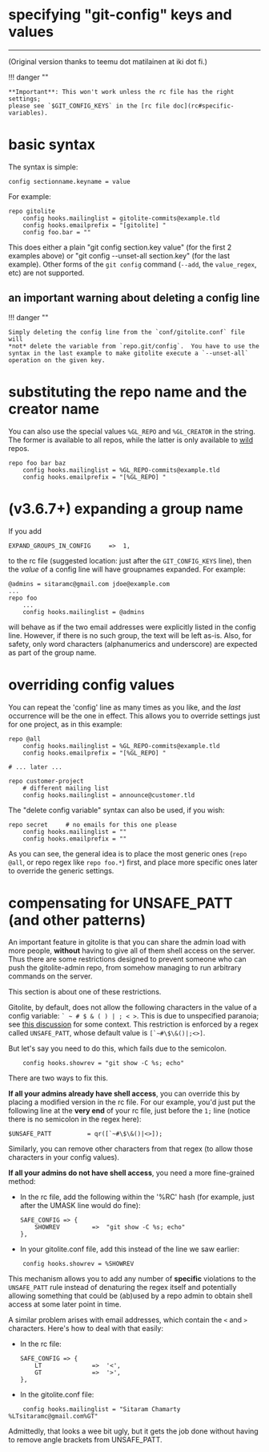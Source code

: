 # specifying "git-config" keys and values

----

<span class="gray">(Original version thanks to teemu dot matilainen at iki dot fi.)</span>

!!! danger ""

    **Important**: This won't work unless the rc file has the right settings;
    please see `$GIT_CONFIG_KEYS` in the [rc file doc](rc#specific-variables).

# basic syntax

The syntax is simple:

    config sectionname.keyname = value

For example:

```gitolite
repo gitolite
    config hooks.mailinglist = gitolite-commits@example.tld
    config hooks.emailprefix = "[gitolite] "
    config foo.bar = ""
```

This does either a plain "git config section.key value" (for the first 2
examples above) or "git config --unset-all section.key" (for the last
example).  Other forms of the `git config` command (`--add`, the
`value_regex`, etc) are not supported.

## <span class="red">an important warning about **deleting** a config line</span>

!!! danger ""

    Simply deleting the config line from the `conf/gitolite.conf` file will
    *not* delete the variable from `repo.git/config`.  You have to use the
    syntax in the last example to make gitolite execute a `--unset-all`
    operation on the given key.

# substituting the repo name and the creator name

You can also use the special values `%GL_REPO` and `%GL_CREATOR` in the
string.  The former is available to all repos, while the latter is only
available to [wild](wild) repos.

```gitolite
repo foo bar baz
    config hooks.mailinglist = %GL_REPO-commits@example.tld
    config hooks.emailprefix = "[%GL_REPO] "
```

# <span class="gray">(v3.6.7+)</span> expanding a group name

If you add

    EXPAND_GROUPS_IN_CONFIG     =>  1,

to the rc file (suggested location: just after the `GIT_CONFIG_KEYS` line),
then the *value* of a config line will have groupnames expanded.  For example:

```gitolite
@admins = sitaramc@gmail.com jdoe@example.com
...
repo foo
    ...
    config hooks.mailinglist = @admins
```

will behave as if the two email addresses were explicitly listed in the config
line.  However, if there is no such group, the text will be left as-is.  Also,
for safety, only word characters (alphanumerics and underscore) are expected
as part of the group name.

# overriding config values

You can repeat the 'config' line as many times as you like, and the *last*
occurrence will be the one in effect.  This allows you to override settings
just for one project, as in this example:

```gitolite
repo @all
    config hooks.mailinglist = %GL_REPO-commits@example.tld
    config hooks.emailprefix = "[%GL_REPO] "

# ... later ...

repo customer-project
    # different mailing list
    config hooks.mailinglist = announce@customer.tld
```

The "delete config variable" syntax can also be used, if you wish:

```gitolite
repo secret     # no emails for this one please
    config hooks.mailinglist = ""
    config hooks.emailprefix = ""
```

As you can see, the general idea is to place the most generic ones (`repo @all`,
or repo regex like `repo foo.*`) first, and place more specific ones
later to override the generic settings.

# compensating for UNSAFE\_PATT (and other patterns)

An important feature in gitolite is that you can share the admin load with
more people, **without** having to give all of them shell access on the
server.  Thus there are some restrictions designed to prevent someone who can
push the gitolite-admin repo, from somehow managing to run arbitrary commands
on the server.

This section is about one of these restrictions.

Gitolite, by default, does not allow the following characters in the value of
a config variable: `` ` ~ # $ & ( ) | ; < > ``.  This is due to unspecified
paranoia; see [this discussion][ud] for some context.  This restriction is
enforced by a regex called `UNSAFE_PATT`, whose default value is
``[`~#\$\&()|;<>]``.

[ud]: https://groups.google.com/d/topic/gitolite/9WNsA-Axmg4/discussion

But let's say you need to do this, which fails due to the semicolon.

```gitolite
    config hooks.showrev = "git show -C %s; echo"
```

There are two ways to fix this.

**If all your admins already have shell access**, you can override this by
placing a modified version in the rc file.  For our example, you'd just put
the following line at the **very end** of your rc file, just before the `1;`
line (notice there is no semicolon in the regex here):

    $UNSAFE_PATT          = qr([`~#\$\&()|<>]);

Similarly, you can remove other characters from that regex (to allow those
characters in your config values).

**If all your admins do not have shell access**, you need a more fine-grained
method:

  * In the rc file, add the following within the '%RC' hash (for example, just
    after the UMASK line would do fine):

        SAFE_CONFIG => {
            SHOWREV         =>  "git show -C %s; echo"
        },

  * In your gitolite.conf file, add this instead of the line we saw earlier:

```gitolite
    config hooks.showrev = %SHOWREV
```

This mechanism allows you to add any number of **specific** violations to the
`UNSAFE_PATT` rule instead of denaturing the regex itself and potentially
allowing something that could be (ab)used by a repo admin to obtain shell
access at some later point in time.

A similar problem arises with email addresses, which contain the `<` and `>`
characters.  Here's how to deal with that easily:

  * In the rc file:

        SAFE_CONFIG => {
            LT              =>  '<',
            GT              =>  '>',
        },

  * In the gitolite.conf file:

```gitolite
    config hooks.mailinglist = "Sitaram Chamarty %LTsitaramc@gmail.com%GT"
```

Admittedly, that looks a wee bit ugly, but it gets the job done without having
to remove angle brackets from UNSAFE\_PATT.

